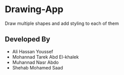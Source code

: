 # Drawing-App
Draw multiple shapes and add styling to each of them
## Developed By
* Ali Hassan Youssef
* Mohannad Tarek Abd El-khalek
* Muhannad Nasr Abdo
* Shehab Mohamed Saad
